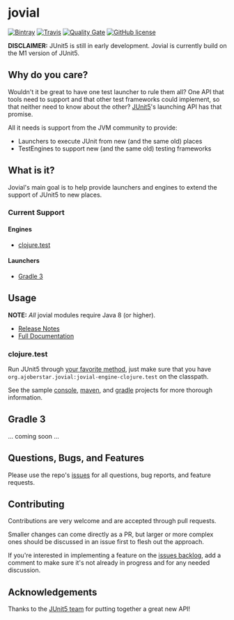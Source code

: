 # jovial

[![Bintray](https://img.shields.io/bintray/v/ajoberstar/maven/jovial.svg?style=flat-square)](https://bintray.com/ajoberstar/maven/jovial/_latestVersion)
[![Travis](https://img.shields.io/travis/ajoberstar/jovial.svg?style=flat-square)](https://travis-ci.org/ajoberstar/jovial)
[![Quality Gate](https://sonarqube.ajoberstar.com/api/badges/gate?key=org.ajoberstar.jovial:jovial)](https://sonarqube.ajoberstar.com/dashboard/index/org.ajoberstar.jovial:jovial)
[![GitHub license](https://img.shields.io/github/license/ajoberstar/jovial.svg?style=flat-square)](https://github.com/ajoberstar/jovial/blob/master/LICENSE)

**DISCLAIMER:** JUnit5 is still in early development. Jovial is currently build on the M1 version of JUnit5.

## Why do you care?

Wouldn't it be great to have one test launcher to rule them all? One API that tools need to support and that other test frameworks
could implement, so that neither need to know about the other? [JUnit5](http://junit.org/junit5/)'s launching API has that promise.

All it needs is support from the JVM community to provide:

- Launchers to execute JUnit from new (and the same old) places
- TestEngines to support new (and the same old) testing frameworks

## What is it?

Jovial's main goal is to help provide launchers and engines to extend the support of JUnit5 to new places.

### Current Support

#### Engines

- [clojure.test](https://clojure.github.io/clojure/clojure.test-api.html)

#### Launchers

- [Gradle 3](https://docs.gradle.org/current/userguide/userguide.html)

## Usage

**NOTE:** *All* jovial modules require Java 8 (or higher).

* [Release Notes](https://github.com/ajoberstar/jovial/releases)
* [Full Documentation](https://github.com/ajoberstar/jovial/wiki)

### clojure.test

Run JUnit5 through [your favorite method](http://junit.org/junit5/docs/current/user-guide/#running-tests), just make
sure that you have `org.ajoberstar.jovial:jovial-engine-clojure.test` on the classpath.

See the sample [console](sample-junit-console), [maven](sample-junit-maven), and [gradle](sample-junit-gradle) projects
for more thorough information.

## Gradle 3

... coming soon ...

## Questions, Bugs, and Features

Please use the repo's [issues](https://github.com/ajoberstar/jovial/issues)
for all questions, bug reports, and feature requests.

## Contributing

Contributions are very welcome and are accepted through pull requests.

Smaller changes can come directly as a PR, but larger or more complex
ones should be discussed in an issue first to flesh out the approach.

If you're interested in implementing a feature on the
[issues backlog](https://github.com/ajoberstar/jovial/issues), add a comment
to make sure it's not already in progress and for any needed discussion.

## Acknowledgements

Thanks to the [JUnit5 team](https://github.com/junit-team/junit5/graphs/contributors) for putting together a great new API!
